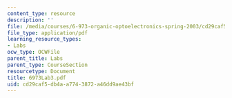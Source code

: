 ```yaml
---
content_type: resource
description: ''
file: /media/courses/6-973-organic-optoelectronics-spring-2003/cd29caf5db4aa7743872a46dd9ae43bf_6973Lab3.pdf
file_type: application/pdf
learning_resource_types:
- Labs
ocw_type: OCWFile
parent_title: Labs
parent_type: CourseSection
resourcetype: Document
title: 6973Lab3.pdf
uid: cd29caf5-db4a-a774-3872-a46dd9ae43bf
---
```

